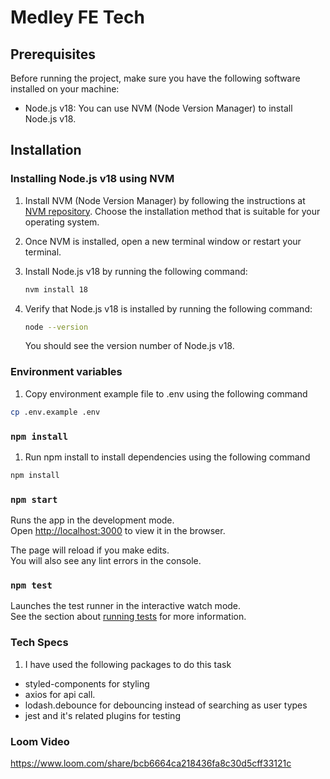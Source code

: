 # Medley FE Tech


## Prerequisites

Before running the project, make sure you have the following software installed on your machine:

- Node.js v18: You can use NVM (Node Version Manager) to install Node.js v18.

## Installation

### Installing Node.js v18 using NVM

1. Install NVM (Node Version Manager) by following the instructions at [NVM repository](https://github.com/nvm-sh/nvm#installation). Choose the installation method that is suitable for your operating system.

2. Once NVM is installed, open a new terminal window or restart your terminal.

3. Install Node.js v18 by running the following command:

   ```bash
   nvm install 18
   ```

4. Verify that Node.js v18 is installed by running the following command:

   ```bash
   node --version
   ```

   You should see the version number of Node.js v18.

### Environment variables

1. Copy environment example file to .env using the following command
```bash
cp .env.example .env
```

### `npm install`
1. Run npm install to install dependencies using the following command

```bash
npm install
```

### `npm start`

Runs the app in the development mode.\
Open [http://localhost:3000](http://localhost:3000) to view it in the browser.

The page will reload if you make edits.\
You will also see any lint errors in the console.

### `npm test`

Launches the test runner in the interactive watch mode.\
See the section about [running tests](https://facebook.github.io/create-react-app/docs/running-tests) for more information.


### Tech Specs

1. I have used the following packages to do this task

- styled-components for styling
- axios for api call.
- lodash.debounce for debouncing instead of searching as user types
- jest and it's related plugins for testing

### Loom Video
https://www.loom.com/share/bcb6664ca218436fa8c30d5cff33121c
